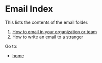 # Email Index

This lists the contents of the email folder.

1. [How to email in your organization or team](how-to-email-org.md)
2. How to write an email to a stranger

Go to:
- [home](../README.md)
